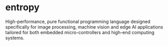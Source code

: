 # entropy
High-performance, pure functional programming language designed specifically for image processing, machine vision and edge AI applications tailored for both embedded micro-controllers and high-end computing systems.
